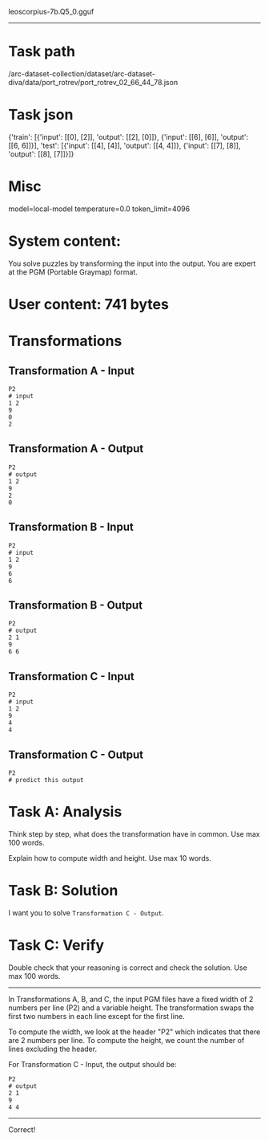 leoscorpius-7b.Q5_0.gguf

---

# Task path
/arc-dataset-collection/dataset/arc-dataset-diva/data/port_rotrev/port_rotrev_02_66_44_78.json

# Task json
{'train': [{'input': [[0], [2]], 'output': [[2], [0]]}, {'input': [[6], [6]], 'output': [[6, 6]]}], 'test': [{'input': [[4], [4]], 'output': [[4, 4]]}, {'input': [[7], [8]], 'output': [[8], [7]]}]}



# Misc
model=local-model
temperature=0.0
token_limit=4096


# System content:
You solve puzzles by transforming the input into the output. You are expert at the PGM (Portable Graymap) format.


# User content: 741 bytes
# Transformations

## Transformation A - Input

```pgm
P2
# input
1 2
9
0
2
```

## Transformation A - Output

```pgm
P2
# output
1 2
9
2
0
```

## Transformation B - Input

```pgm
P2
# input
1 2
9
6
6
```

## Transformation B - Output

```pgm
P2
# output
2 1
9
6 6
```

## Transformation C - Input

```pgm
P2
# input
1 2
9
4
4
```

## Transformation C - Output

```pgm
P2
# predict this output
```

# Task A: Analysis

Think step by step, what does the transformation have in common. Use max 100 words.

Explain how to compute width and height. Use max 10 words.

# Task B: Solution

I want you to solve `Transformation C - Output`.

# Task C: Verify

Double check that your reasoning is correct and check the solution. Use max 100 words.




---

 In Transformations A, B, and C, the input PGM files have a fixed width of 2 numbers per line (P2) and a variable height. The transformation swaps the first two numbers in each line except for the first line.

To compute the width, we look at the header "P2" which indicates that there are 2 numbers per line. To compute the height, we count the number of lines excluding the header.

For Transformation C - Input, the output should be:
```pgm
P2
# output
2 1
9
4 4
```

---



Correct!

